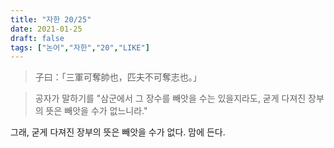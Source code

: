 ```yaml
---
title: "자한 20/25"
date: 2021-01-25
draft: false
tags: ["논어","자한","20","LIKE"]
---
```


> 子曰：「三軍可奪帥也，匹夫不可奪志也。」

> 공자가 말하기를 "삼군에서 그 장수를 빼앗을 수는 있을지라도, 굳게 다져진 장부의 뜻은 빼앗을 수가 없느니라."

그래, 굳게 다져진 장부의 뜻은 빼앗을 수가 없다. 맘에 든다.
